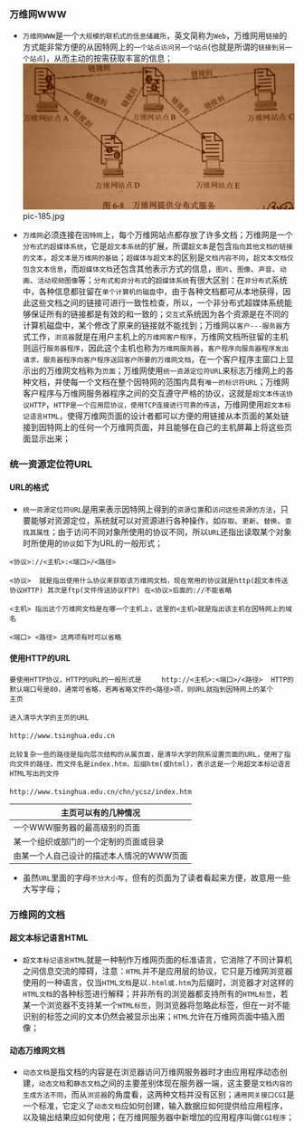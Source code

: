### 万维网WWW
+ `万维网WWW`是一个`大规模的联机式的信息储藏所`，英文简称为`Web`，万维网用`链接`的方式能非常方便的从因特网上的`一个站点访问另一个站点`(也就是所谓的`链接到另一个站点`)，从而主动的按需获取丰富的信息；
![image](https://github.com/ningbaoqi/ComputerNetWork/blob/master/gif/pic-185.jpg)   pic-185.jpg

+ `万维网`必须连接在`因特网`上，每个万维网站点都存放了许多文档；万维网是一个`分布式的超媒体系统`，它是`超文本系统`的扩展，所谓`超文本`是包含`指向其他文档的链接的文本`，`超文本是万维网的基础`；`超媒体与超文本`的区别是`文档内容不同`，`超文本文档仅包含文本信息`，而`超媒体文档`还包含其他表示方式的信息，`图片`、`图像`、`声音`、`动画`、`活动视频图像`等；`分布式和非分布式`的`超媒体系统`有很大区别：在`非分布式`系统中，各种信息都驻留在`单个计算机的磁盘`中，由于各种文档都可从本地获得，因此这些文档之间的链接可进行一致性检查，所以，一个非分布式超媒体系统能够保证所有的链接都是有效的和一致的；`交互式`系统因为各个资源是在不同的计算机磁盘中，某个修改了原来的链接就不能找到；万维网以`客户---服务器`方式工作，`浏览器`就是在用户主机上的`万维网客户程序`，万维网文档所驻留的主机则运行`服务器程序`，因此这个主机也称为`万维网服务器`，`客户程序向服务器程序发出请求，服务器程序向客户程序送回客户所要的万维网文档`，在一个客户程序主窗口上显示出的万维网文档称为`页面`；万维网使用`统一资源定位符URL`来标志万维网上的各种文档，并使每一个文档在整个因特网的范围内具有`唯一的标识符URL`；万维网客户程序与万维网服务器程序之间的交互遵守严格的协议，这就是`超文本传送协议HTTP`，`HTTP是一个应用层协议，使用TCP连接进行可靠的传送`，万维网使用`超文本标记语言HTML`，使得万维网页面的设计者都可以方便的用链接从本页面的某处链接到因特网上的任何一个万维网页面，并且能够在自己的主机屏幕上将这些页面显示出来；

### 统一资源定位符URL
#### URL的格式
+ `统一资源定位符URL`是用来表示因特网上得到的`资源位置`和`访问这些资源的方法`，只要能够对资源定位，系统就可以对资源进行各种操作，如`存取`、`更新`、`替换`、`查找其属性`；由于访问不同对象所使用的协议不同，所以`URL`还指出读取某个对象时所使用的`协议`如下为URL的一般形式；
```
<协议>://<主机>:<端口>/<路径>

<协议>  就是指出使用什么协议来获取该万维网文档，现在常用的协议就是http(超文本传送协议HTTP) 其次是ftp(文件传送协议FTP) 在<协议>后面的://不能省略

<主机> 指出这个万维网文档是在哪一个主机上，这里的<主机>就是指出该主机在因特网上的域名

<端口> <路径> 这两项有时可以省略
```
#### 使用HTTP的URL
```
要使用HTTP协议，HTTP的URL的一般形式是     http://<主机>:<端口>/<路径>  HTTP的默认端口号是80，通常可省略，若再省略文件的<路径>项，则URL就指到因特网上的某个     主页

进入清华大学的主页的URL

http://www.tsinghua.edu.cn 

比较复杂一些的路径是指向层次结构的从属页面，是清华大学的院系设置页面的URL，使用了指向文件的路径，而文件名是index.htm，后缀htm(或html)，表示这是一个用超文本标记语言HTML写出的文件

http://www.tsinghua.edu.cn/chn/ycsz/index.htm     
```

|主页可以有的几种情况|
|------|
|一个WWW服务器的最高级别的页面|
|某一个组织或部门的一个定制的页面或目录|
|由某一个人自己设计的描述本人情况的WWW页面|

+ 虽然`URL`里面的字母`不分大小写`，但有的页面为了读者看起来方便，故意用一些大写字母；

### 万维网的文档

#### 超文本标记语言HTML
+ `超文本标记语言HTML`就是一种制作万维网页面的标准语言，它消除了不同计算机之间信息交流的障碍，注意：`HTML`并不是应用层的协议，它只是万维网浏览器使用的一种语言，仅当`HTML文档`是以`.html或.htm`为后缀时，浏览器才对这样的`HTML文档`的各种标签进行解释；并非所有的浏览器都支持所有的`HTML标签`，若某一个浏览器不支持某一个`HTML标签`，则浏览器将忽略此标签，但在一对不能识别的标签之间的文本仍然会被显示出来；`HTML`允许在万维网页面中插入图像；
#### 动态万维网文档
+ `动态文档`是指文档的内容是在浏览器访问万维网服务器时才由应用程序动态创建，`动态文档`和`静态文档`之间的主要差别体现在服务器一端，这主要是`文档内容的生成方法不同`，而从`浏览器`的角度看，这两种文档并没有区别；`通用网关接口CGI`是一个标准，它定义了`动态文档`应如何创建，输入数据应如何提供给应用程序，以及输出结果应如何使用；在万维网服务器中新增加的应用程序叫做`CGI程序`；
